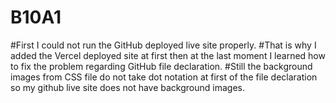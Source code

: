 # B10A1
#First I could not run the GitHub deployed live site properly. 
#That is why I added the Vercel deployed site at first then at the last moment I learned how to fix the problem regarding GitHub file declaration.
#Still the background images from CSS file do not take dot notation at first of the file declaration so my github live site does not have background images.
